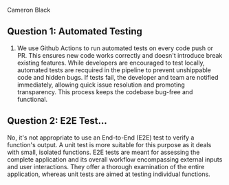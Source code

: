 Cameron Black

## Question 1: Automated Testing

1. We use Github Actions to run automated tests on every code push or PR. This ensures new code works correctly and doesn't introduce break existing features. While developers are encouraged to test locally, automated tests are recquired in the pipeline to prevent unshippable code and hidden bugs. If tests fail, the developer and team are notified immediately, allowing quick issue resolution and promoting transparency. This process keeps the codebase bug-free and functional.

## Question 2: E2E Test...

No, it's not appropriate to use an End-to-End (E2E) test to verify a function's output. A unit test is more suitable for this purpose as it deals with small, isolated functions. E2E tests are meant for assessing the complete application and its overall workflow encompassing external inputs and user interactions. They offer a thorough examination of the entire application, whereas unit tests are aimed at testing individual functions.